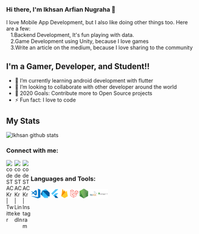 ### Hi there, I'm Ikhsan Arfian Nugraha 👋
I love Mobile App Development, but I also like doing other things too. Here are a few: <br/>
&nbsp;&nbsp;&nbsp;1.Backend Development, It's fun playing with data. <br/>
&nbsp;&nbsp;&nbsp;2.Game Development using Unity, because I love games <br/>
&nbsp;&nbsp;&nbsp;3.Write an article on the medium, because I love sharing to the community

## I'm a Gamer, Developer, and Student!!

- 🌱 I’m currently learning android development with flutter
- 👯 I’m looking to collaborate with other developer around the world
- 🥅 2020 Goals: Contribute more to Open Source projects
- ⚡ Fun fact: I love to code

## My Stats
![Ikhsan github stats](https://github-readme-stats.vercel.app/api?username=ikhsrf&count_private=true&theme=synthwave&show_icons=true) 

### Connect with me:

[<img align="left" alt="codeSTACKr | Twitter" width="22px" src="https://cdn.jsdelivr.net/npm/simple-icons@v3/icons/twitter.svg" />][twitter]
[<img align="left" alt="codeSTACKr | LinkedIn" width="22px" src="https://cdn.jsdelivr.net/npm/simple-icons@v3/icons/linkedin.svg" />][linkedin]
[<img align="left" alt="codeSTACKr | Instagram" width="22px" src="https://cdn.jsdelivr.net/npm/simple-icons@v3/icons/instagram.svg" />][instagram]

<br />

### Languages and Tools:

<img align="left" alt="Visual Studio Code" width="26px" src="https://raw.githubusercontent.com/github/explore/80688e429a7d4ef2fca1e82350fe8e3517d3494d/topics/visual-studio-code/visual-studio-code.png" />
<img align="left" alt="Dart" width="26px" src="https://raw.githubusercontent.com/github/explore/80688e429a7d4ef2fca1e82350fe8e3517d3494d/topics/dart/dart.png" />
<img align="left" alt="Flutter" width="26px" src="https://raw.githubusercontent.com/github/explore/cebd63002168a05a6a642f309227eefeccd92950/topics/flutter/flutter.png" />
<img align="left" alt="Firebase" width="26px" src="https://raw.githubusercontent.com/github/explore/80688e429a7d4ef2fca1e82350fe8e3517d3494d/topics/firebase/firebase.png" />
<img align="left" alt="Laravel" width="26px" src="https://raw.githubusercontent.com/github/explore/56a826d05cf762b2b50ecbe7d492a839b04f3fbf/topics/laravel/laravel.png" />
<img align="left" alt="NodeJS" width="26px" src="https://raw.githubusercontent.com/github/explore/80688e429a7d4ef2fca1e82350fe8e3517d3494d/topics/nodejs/nodejs.png" />
<img align="left" alt="MySql" width="26px" src="https://raw.githubusercontent.com/github/explore/80688e429a7d4ef2fca1e82350fe8e3517d3494d/topics/mysql/mysql.png" />
<img align="left" alt="MongoDB" width="26px" src="https://raw.githubusercontent.com/github/explore/80688e429a7d4ef2fca1e82350fe8e3517d3494d/topics/mongodb/mongodb.png" />

[twitter]: https://twitter.com/ikhsan_arfian
[instagram]: https://www.instagram.com/ikhsrf
[linkedin]: https://www.linkedin.com/in/ikhsan-arfian-8349a8191
